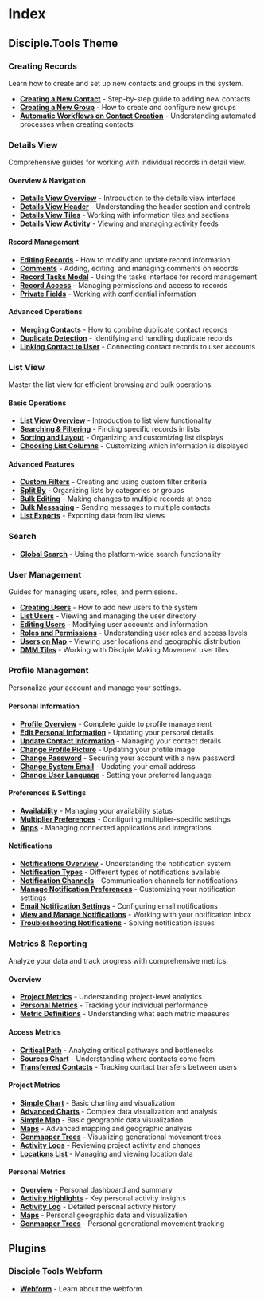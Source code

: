 # Index

## Disciple.Tools Theme

### Creating Records

Learn how to create and set up new contacts and groups in the system.

- **[Creating a New Contact](./disciple-tools-theme/creating-records/creating-a-new-contact.md)** - Step-by-step guide to adding new contacts
- **[Creating a New Group](./disciple-tools-theme/creating-records/creating-a-new-group.md)** - How to create and configure new groups
- **[Automatic Workflows on Contact Creation](./disciple-tools-theme/creating-records/automatic-workflows-on-contact-creation.md)** - Understanding automated processes when creating contacts

### Details View

Comprehensive guides for working with individual records in detail view.

#### Overview & Navigation
- **[Details View Overview](./disciple-tools-theme/details-view/details-view-overview.md)** - Introduction to the details view interface
- **[Details View Header](./disciple-tools-theme/details-view/details-view-header.md)** - Understanding the header section and controls
- **[Details View Tiles](./disciple-tools-theme/details-view/details-view-tiles.md)** - Working with information tiles and sections
- **[Details View Activity](./disciple-tools-theme/details-view/details-view-activity.md)** - Viewing and managing activity feeds

#### Record Management
- **[Editing Records](./disciple-tools-theme/details-view/editing-records.md)** - How to modify and update record information
- **[Comments](./disciple-tools-theme/details-view/comments.md)** - Adding, editing, and managing comments on records
- **[Record Tasks Modal](./disciple-tools-theme/details-view/record-tasks-modal.md)** - Using the tasks interface for record management
- **[Record Access](./disciple-tools-theme/details-view/record-access.md)** - Managing permissions and access to records
- **[Private Fields](./disciple-tools-theme/details-view/private-fields.md)** - Working with confidential information

#### Advanced Operations
- **[Merging Contacts](./disciple-tools-theme/details-view/merging-contacts.md)** - How to combine duplicate contact records
- **[Duplicate Detection](./disciple-tools-theme/details-view/duplicate-detection.md)** - Identifying and handling duplicate records
- **[Linking Contact to User](./disciple-tools-theme/details-view/linking-contact-to-user.md)** - Connecting contact records to user accounts

### List View

Master the list view for efficient browsing and bulk operations.

#### Basic Operations
- **[List View Overview](./disciple-tools-theme/list-view/list-view-overview.md)** - Introduction to list view functionality
- **[Searching & Filtering](./disciple-tools-theme/list-view/searching-filtering.md)** - Finding specific records in lists
- **[Sorting and Layout](./disciple-tools-theme/list-view/sorting-and-layout.md)** - Organizing and customizing list displays
- **[Choosing List Columns](./disciple-tools-theme/list-view/choosing-list-columns.md)** - Customizing which information is displayed

#### Advanced Features
- **[Custom Filters](./disciple-tools-theme/list-view/custom-filters.md)** - Creating and using custom filter criteria
- **[Split By](./disciple-tools-theme/list-view/split-by.md)** - Organizing lists by categories or groups
- **[Bulk Editing](./disciple-tools-theme/list-view/bulk-editing.md)** - Making changes to multiple records at once
- **[Bulk Messaging](./disciple-tools-theme/list-view/bulk-messaging.md)** - Sending messages to multiple contacts
- **[List Exports](./disciple-tools-theme/list-view/list-exports.md)** - Exporting data from list views

### Search

- **[Global Search](./disciple-tools-theme/search/global-search.md)** - Using the platform-wide search functionality

### User Management

Guides for managing users, roles, and permissions.

- **[Creating Users](./disciple-tools-theme/users/creating-users.md)** - How to add new users to the system
- **[List Users](./disciple-tools-theme/users/list-users.md)** - Viewing and managing the user directory
- **[Editing Users](./disciple-tools-theme/users/editing-users.md)** - Modifying user accounts and information
- **[Roles and Permissions](./disciple-tools-theme/users/roles-and-permissions.md)** - Understanding user roles and access levels
- **[Users on Map](./disciple-tools-theme/users/users-on-map.md)** - Viewing user locations and geographic distribution
- **[DMM Tiles](./disciple-tools-theme/users/dmm-tiles.md)** - Working with Disciple Making Movement user tiles

### Profile Management

Personalize your account and manage your settings.

#### Personal Information
- **[Profile Overview](./disciple-tools-theme/profile/README.md)** - Complete guide to profile management
- **[Edit Personal Information](./disciple-tools-theme/profile/edit-personal-information.md)** - Updating your personal details
- **[Update Contact Information](./disciple-tools-theme/profile/update-contact-information.md)** - Managing your contact details
- **[Change Profile Picture](./disciple-tools-theme/profile/change-profile-picture.md)** - Updating your profile image
- **[Change Password](./disciple-tools-theme/profile/change-password.md)** - Securing your account with a new password
- **[Change System Email](./disciple-tools-theme/profile/change-system-email.md)** - Updating your email address
- **[Change User Language](./disciple-tools-theme/profile/change-user-language.md)** - Setting your preferred language

#### Preferences & Settings
- **[Availability](./disciple-tools-theme/profile/availability.md)** - Managing your availability status
- **[Multiplier Preferences](./disciple-tools-theme/profile/multiplier-preferences.md)** - Configuring multiplier-specific settings
- **[Apps](./disciple-tools-theme/profile/apps.md)** - Managing connected applications and integrations

#### Notifications
- **[Notifications Overview](./disciple-tools-theme/profile/notifications/notifications.md)** - Understanding the notification system
- **[Notification Types](./disciple-tools-theme/profile/notifications/notification-types.md)** - Different types of notifications available
- **[Notification Channels](./disciple-tools-theme/profile/notifications/notification-channels.md)** - Communication channels for notifications
- **[Manage Notification Preferences](./disciple-tools-theme/profile/notifications/manage-notification-preferences.md)** - Customizing your notification settings
- **[Email Notification Settings](./disciple-tools-theme/profile/notifications/email-notification-settings.md)** - Configuring email notifications
- **[View and Manage Notifications](./disciple-tools-theme/profile/notifications/view-and-manage-notifications.md)** - Working with your notification inbox
- **[Troubleshooting Notifications](./disciple-tools-theme/profile/notifications/troubleshooting-notifications.md)** - Solving notification issues

### Metrics & Reporting

Analyze your data and track progress with comprehensive metrics.

#### Overview
- **[Project Metrics](./disciple-tools-theme/metrics/project-metrics.md)** - Understanding project-level analytics
- **[Personal Metrics](./disciple-tools-theme/metrics/personal-metrics.md)** - Tracking your individual performance
- **[Metric Definitions](./disciple-tools-theme/metrics/metric-definitions.md)** - Understanding what each metric measures

#### Access Metrics
- **[Critical Path](./disciple-tools-theme/metrics/access/critical-path.md)** - Analyzing critical pathways and bottlenecks
- **[Sources Chart](./disciple-tools-theme/metrics/access/sources-chart.md)** - Understanding where contacts come from
- **[Transferred Contacts](./disciple-tools-theme/metrics/access/transferred-contacts.md)** - Tracking contact transfers between users

#### Project Metrics
- **[Simple Chart](./disciple-tools-theme/metrics/project/simple-chart.md)** - Basic charting and visualization
- **[Advanced Charts](./disciple-tools-theme/metrics/project/advanced-charts.md)** - Complex data visualization and analysis
- **[Simple Map](./disciple-tools-theme/metrics/project/simple-map.md)** - Basic geographic data visualization
- **[Maps](./disciple-tools-theme/metrics/project/maps.md)** - Advanced mapping and geographic analysis
- **[Genmapper Trees](./disciple-tools-theme/metrics/project/genmapper-trees.md)** - Visualizing generational movement trees
- **[Activity Logs](./disciple-tools-theme/metrics/project/activity-logs.md)** - Reviewing project activity and changes
- **[Locations List](./disciple-tools-theme/metrics/project/locations-list.md)** - Managing and viewing location data

#### Personal Metrics
- **[Overview](./disciple-tools-theme/metrics/personal/overview.md)** - Personal dashboard and summary
- **[Activity Highlights](./disciple-tools-theme/metrics/personal/activity-highlights.md)** - Key personal activity insights
- **[Activity Log](./disciple-tools-theme/metrics/personal/activity-log.md)** - Detailed personal activity history
- **[Maps](./disciple-tools-theme/metrics/personal/maps.md)** - Personal geographic data and visualization
- **[Genmapper Trees](./disciple-tools-theme/metrics/personal/genmapper-trees.md)** - Personal generational movement tracking

## Plugins

### Disciple Tools Webform
- **[Webform](./plugins/disciple-tools-webform/webform.md)** - Learn about the webform.